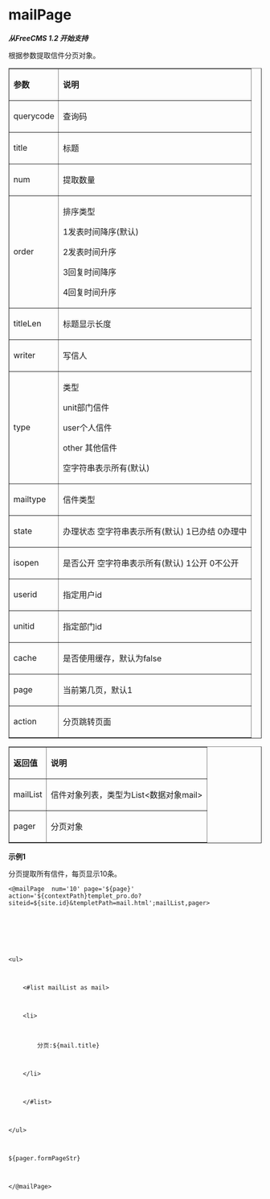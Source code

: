 # mailPage #
<p><strong><em>从<span>FreeCMS 1.2<span> </span></span>开始支持</em></strong></p>
<p>根据参数提取信件分页对象。</p>
<p>
<table cellpadding='0' cellspacing='0' border='1'>
<blockquote><tbody>
<blockquote><tr>
<blockquote><td>
<p><strong><span>参数</span></strong></p>
</td>
<td>
<p><strong><span>说明</span></strong></p>
</td>
</blockquote></tr>
<tr>
<blockquote><td>
<p><span>querycode</span></p>
</td>
<td>
<p><span>查询码</span></p>
</td>
</blockquote></tr>
<tr>
<blockquote><td>
<p><span>title</span></p>
</td>
<td>
<p><span>标题</span></p>
</td>
</blockquote></tr>
<tr>
<blockquote><td>
<p><span>num</span></p>
</td>
<td>
<p><span>提取数量</span></p>
</td>
</blockquote></tr>
<tr>
<blockquote><td>
<p><span>order</span></p>
</td>
<td>
<p><span>排序类型<span> </span></span></p>
<p><span>1</span><span>发表时间降序<span>(</span>默认<span>)</span></span></p>
<p><span>2</span><span>发表时间升序</span></p>
<p><span>3</span><span>回复时间降序</span></p>
<p><span>4</span><span>回复时间升序</span></p>
</td>
</blockquote></tr>
<tr>
<blockquote><td>
<p><span>titleLen</span></p>
</td>
<td>
<p><span>标题显示长度</span></p>
</td>
</blockquote></tr>
<tr>
<blockquote><td>
<p><span>writer</span></p>
</td>
<td>
<p><span>写信人</span></p>
</td>
</blockquote></tr>
<tr>
<blockquote><td>
<p><span>type</span></p>
</td>
<td>
<p><span>类型</span></p>
<p><span>unit</span><span>部门信件</span></p>
<p><span>user</span><span>个人信件</span></p>
<p><span>other<span> </span></span><span>其他信件</span></p>
<p><span>空字符串表示所有<span>(</span>默认<span>)</span></span></p>
</td>
</blockquote></tr>
<tr>
<blockquote><td>
<p><span>mailtype</span></p>
</td>
<td>
<p><span>信件类型</span></p>
</td>
</blockquote></tr>
<tr>
<blockquote><td>
<p><span>state</span></p>
</td>
<td>
<p><span>办理状态 空字符串表示所有<span>(</span>默认<span>) 1</span>已办结<span><span> </span>0</span>办理中</span></p>
</td>
</blockquote></tr>
<tr>
<blockquote><td>
<p><span>isopen</span></p>
</td>
<td>
<p><span>是否公开 空字符串表示所有<span>(</span>默认<span>) 1</span>公开<span><span> </span>0</span>不公开</span></p>
</td>
</blockquote></tr>
<tr>
<blockquote><td>
<p><span>userid</span></p>
</td>
<td>
<p><span>指定用户<span>id</span></span></p>
</td>
</blockquote></tr>
<tr>
<blockquote><td>
<p><span>unitid</span></p>
</td>
<td>
<p><span>指定部门<span>id</span></span></p>
</td>
</blockquote></tr>
<tr>
<blockquote><td>
<p><span>cache</span></p>
</td>
<td>
<p><span>是否使用缓存，默认为<span>false</span></span></p>
</td>
</blockquote></tr>
<tr>
<blockquote><td>
<p><span>page</span></p>
</td>
<td>
<p><span>当前第几页，默认<span>1</span></span></p>
</td>
</blockquote></tr>
<tr>
<blockquote><td>
<p><span>action</span></p>
</td>
<td>
<p><span>分页跳转页面</span></p>
</td>
</blockquote></tr>
</blockquote></tbody>
</table>
</p>
<p> </p>
<p> </p>
<p>
<table cellpadding='0' cellspacing='0' border='1'>
<tbody>
<blockquote><tr>
<blockquote><td>
<p><strong><span>返回值</span></strong></p>
</td>
<td>
<p><strong><span>说明</span></strong></p>
</td>
</blockquote></tr>
<tr>
<blockquote><td>
<p><span>mailList</span></p>
</td>
<td>
<p><span>信件对象列表，类型为<span>List<</span>数据对象<span>mail></span></span></p>
</td>
</blockquote></tr>
<tr>
<blockquote><td>
<p><span>pager</span></p>
</td>
<td>
<p><span>分页对象</span></p>
</td>
</blockquote></tr>
</blockquote></tbody>
</table>
</p>
<p> </p>
<p><strong>示例<span>1</span></strong></p>
<p>分页提取所有信件，每页显示<span>10</span>条。</p>
<p>
<pre><code>&lt;@mailPage  num='10' page='${page}' action='${contextPath}templet_pro.do?siteid=${site.id}&amp;templetPath=mail.html';mailList,pager&gt;<br>
<br>
 <br>
<br>
&lt;ul&gt;<br>
<br>
    &lt;#list mailList as mail&gt;<br>
<br>
    &lt;li&gt;<br>
<br>
        分页:${mail.title}<br>
<br>
    &lt;/li&gt;<br>
<br>
    &lt;/#list&gt;<br>
<br>
&lt;/ul&gt;<br>
<br>
${pager.formPageStr}<br>
<br>
&lt;/@mailPage&gt;<br>
<br>
</code></pre>
</p>